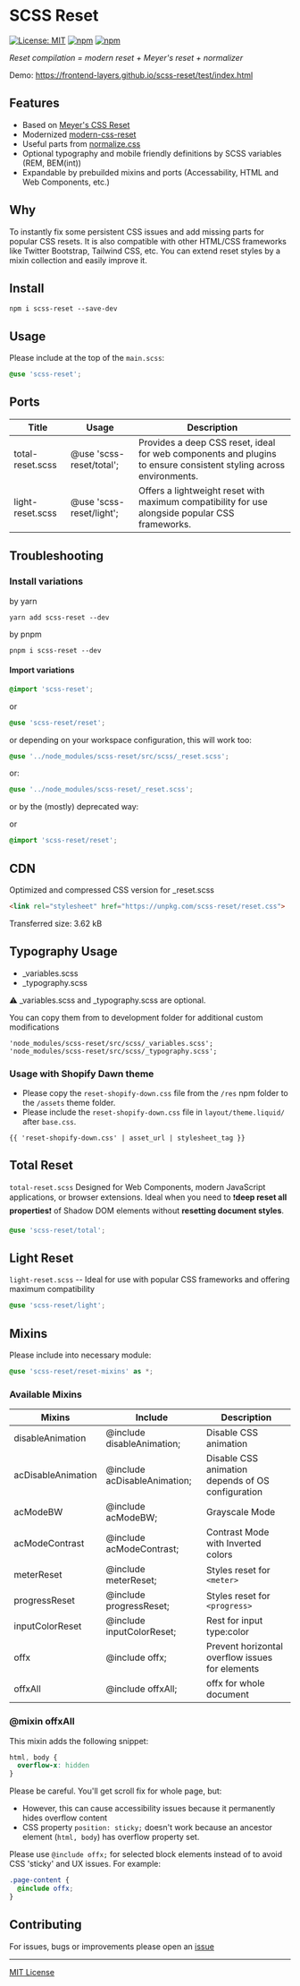 # SCSS Reset

[![License: MIT](https://img.shields.io/badge/License-MIT-blue.svg)](https://opensource.org/licenses/MIT)
[![npm](https://img.shields.io/npm/v/scss-reset?color=%23cb0000)](https://www.npmjs.com/package/scss-reset)
[![npm](https://img.shields.io/npm/dw/scss-reset)](https://www.npmjs.com/package/scss-reset)

_Reset compilation = modern reset + Meyer's reset + normalizer_

Demo: https://frontend-layers.github.io/scss-reset/test/index.html

## Features

- Based on [Meyer's CSS Reset](https://meyerweb.com/eric/tools/css/reset/)
- Modernized [modern-css-reset](https://github.com/hankchizljaw/modern-css-reset)
- Useful parts from [normalize.css](https://necolas.github.io/normalize.css/)
- Optional typography and mobile friendly definitions by SCSS variables (REM, BEM(int))
- Expandable by prebuilded mixins and ports (Accessability, HTML and Web Components, etc.)

## Why

To instantly fix some persistent CSS issues and add missing parts for popular CSS resets.
It is also compatible with other HTML/CSS frameworks like Twitter Bootstrap, Tailwind CSS, etc.
You can extend reset styles by a mixin collection and easily improve it.

## Install

```shell
npm i scss-reset --save-dev
```

## Usage

Please include at the top of the `main.scss`:

```scss
@use 'scss-reset';
```

## Ports

| Title              | Usage                        | Description                                                                                                       |
|--------------------|------------------------------|-------------------------------------------------------------------------------------------------------------------|
| total-reset.scss   | @use 'scss-reset/total';     | Provides a deep CSS reset, ideal for web components and plugins to ensure consistent styling across environments. |
| light-reset.scss   | @use 'scss-reset/light';     | Offers a lightweight reset with maximum compatibility for use alongside popular CSS frameworks.                   |


## Troubleshooting

### Install variations

by yarn

```shell
yarn add scss-reset --dev
```

by pnpm

```shell
pnpm i scss-reset --dev
```


#### Import variations

```scss
@import 'scss-reset';
```

or

```scss
@use 'scss-reset/reset';
```

or depending on your workspace configuration, this will work too:

```scss
@use '../node_modules/scss-reset/src/scss/_reset.scss';
```

or:

```scss
@use '../node_modules/scss-reset/_reset.scss';
```

or by the (mostly) deprecated way:

or

```scss
@import 'scss-reset/reset';
```

## CDN

Optimized and compressed CSS version for _reset.scss

```html
<link rel="stylesheet" href="https://unpkg.com/scss-reset/reset.css">
```

Transferred size: 3.62 kB

## Typography Usage

- _variables.scss
- _typography.scss

⚠️ _variables.scss and _typography.scss are optional.

You can copy them from to development folder for additional custom modifications

```
'node_modules/scss-reset/src/scss/_variables.scss';
'node_modules/scss-reset/src/scss/_typography.scss';
```

### Usage with Shopify Dawn theme

- Please copy the `reset-shopify-down.css` file from the `/res` npm folder to the `/assets` theme folder.
- Please include the `reset-shopify-down.css` file in `layout/theme.liquid/` after `base.css`.

```liquid
{{ 'reset-shopify-down.css' | asset_url | stylesheet_tag }}
```

## Total Reset

`total-reset.scss` Designed for Web Components, modern JavaScript applications, or browser extensions.
Ideal when you need to ❗**deep reset all properties**❗ of Shadow DOM elements without **resetting document styles**.

```scss
@use 'scss-reset/total';
```

## Light Reset

`light-reset.scss` -- Ideal for use with popular CSS frameworks and offering maximum compatibility

```scss
@use 'scss-reset/light';
```

## Mixins

Please include into necessary module:

```scss
@use 'scss-reset/reset-mixins' as *;
```

### Available Mixins

| Mixins             | Include                      | Description                                       |
|--------------------|------------------------------|---------------------------------------------------|
| disableAnimation   | @include disableAnimation;   | Disable CSS animation                             |
| acDisableAnimation | @include acDisableAnimation; | Disable CSS animation depends of OS configuration |
| acModeBW           | @include acModeBW;           | Grayscale Mode                                    |
| acModeContrast     | @include acModeContrast;     | Contrast Mode with Inverted colors                |
| meterReset         | @include meterReset;         | Styles reset for ```<meter>```                    |
| progressReset      | @include progressReset;      | Styles reset for ```<progress>```                 |
| inputColorReset    | @include inputColorReset;    | Rest for input type:color                         |
| offx               | @include offx;               | Prevent horizontal overflow issues for elements   |
| offxAll            | @include offxAll;            | offx for whole document                           |


### @mixin offxAll

This mixin adds the following snippet:

```css
html, body {
  overflow-x: hidden
}
```

Please be careful. You'll get scroll fix for whole page, but:

- However, this can cause accessibility issues because it permanently hides overflow content
- CSS property `position: sticky;` doesn't work because an ancestor element (`html, body`) has overflow property set.

Please use `@include offx;` for selected block elements instead of to avoid CSS 'sticky' and UX issues.
For example:

```scss
.page-content {
  @include offx;
}
```

## Contributing

For issues, bugs or improvements please open an [issue](https://github.com/frontend-layers/scss-reset/issues/new)

---
[MIT License](LICENSE)
